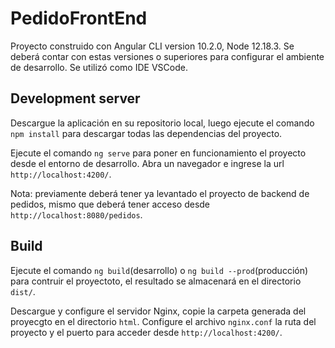 # PedidoFrontEnd

Proyecto construido con Angular CLI version 10.2.0, Node 12.18.3. Se deberá contar con estas versiones o superiores para configurar el ambiente de desarrollo. Se utilizó como IDE VSCode.

## Development server
Descargue la aplicación en su repositorio local, luego ejecute el comando `npm install` para descargar todas las dependencias del proyecto.

Ejecute el comando `ng serve` para poner en funcionamiento el proyecto desde el entorno de desarrollo. Abra un navegador e ingrese la url `http://localhost:4200/`. 

Nota: previamente deberá tener ya levantado el proyecto de backend de pedidos, mismo que deberá tener acceso desde `http://localhost:8080/pedidos`.

## Build

Ejecute el comando `ng build`(desarrollo) o `ng build --prod`(producción) para contruir el proyectoto, el resultado se almacenará en el directorio `dist/`.

Descargue y configure el servidor Nginx, copie la carpeta generada del proyecgto en el directorio `html`. Configure el archivo `nginx.conf` la ruta del proyecto y el puerto para acceder desde `http://localhost:4200/`.
